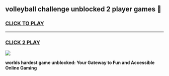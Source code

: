 
## volleyball challenge unblocked 2 player games 👋
<h3>
<a href="https://premium.freeplayer.one?title=volleyball_challenge_unblocked_2_player_games&ref=13F">CLICK TO PLAY</a></h3>
<hr>

<h3>
<a href="https://premium.freeplayer.one?title=volleyball_challenge_unblocked_2_player_games&ref=13F">CLICK 2 PLAY</a>
  
</h3>

<a href="https://premium.freeplayer.one?title=volleyball_challenge_unblocked_2_player_games&ref=12F/"><img src="https://clearcache.store/games.png"></a>


**worlds hardest game unblocked: Your Gateway to Fun and Accessible Online Gaming**
